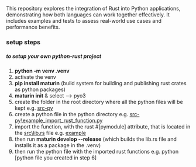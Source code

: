 This repository explores the integration of Rust into Python applications, demonstrating how both languages can work together effectively. It includes examples and tests to assess real-world use cases and performance benefits.



### setup steps
##### to setup your own python-rust project

1. **python -m venv .venv**
2. activate the venv
3. **pip install maturin** (build system for building and publishing rust crates as python packages)
4. **maturin init** \& select --> pyo3
5. create the folder in the root directory where all the python files will be kept e.g. [src-py](https://github.com/AranMesquita/Using-Rust-in-Python/tree/main/src-py)
6. create a python file in the python directory e.g. [src-py\\example_import_rust_function.py](https://github.com/AranMesquita/Using-Rust-in-Python/blob/main/src-py/example_import_rust_function.py)
7. import the function, with the rust #\[pymodule] attribute, that is located in the [src\\lib.rs](https://github.com/AranMesquita/Using-Rust-in-Python/blob/main/src/lib.rs) file e.g. [example](https://github.com/AranMesquita/Using-Rust-in-Python/blob/main/src-py/example_import_rust_function.py)
8. then run **maturin develop --release** (which builds the lib.rs file and installs it as a package in the .venv)
9. then run the python file with the imported rust functions e.g. python [python file you created in step 6]
